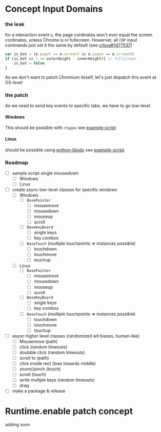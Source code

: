 # Concept Input Domains

### the leak
for a interaction event `e`, the page cordinates won't ever equal the screen cordinates, unless Chrome is in fullscreen.
Howerver, all `CDP` input commands just set it the same by default (see [crbug#1477537](https://bugs.chromium.org/p/chromium/issues/detail?id=1477537))
```js
var is_bot = (e.pageY == e.screenY && e.pageX == e.screenX)
if (is_bot && 1 >= outerHeight - innerHeight){ // fullscreen
    is_bot = false
}
```

As we don't want to patch Chromium itsself, let's just dispatch this event at OS-level

### the patch
As we need to send key events to specific tabs, we have to go low-level
#### Windows
This should be possible with `ctypes`
see [example script](https://stackoverflow.com/a/63661354/20443541)

#### Linux
should be possible using [python-libxdo](https://pypi.org/project/python-libxdo/)
see [example-script](https://stackoverflow.com/a/47424799/20443541)

### Roadmap
- [ ] sample script single mousedown
    - [ ] Windows
    - [ ] Linux
- [ ] create async low-level classes for specific windows
    - [ ] Windows
        - [ ] `BasePointer`
            - [ ] mousemove
            - [ ] mousedown
            - [ ] mouseup
            - [ ] scroll
        - [ ] `BaseKeyBoard`
            - [ ] single keys
            - [ ] key combos
        - [ ] `BaseTouch` (multiple touchpoints => instances possible)
            - [ ] touchdown
            - [ ] touchmove
            - [ ] touchup
    - [ ] Linux
        - [ ] `BasePointer`
            - [ ] mousemove
            - [ ] mousedown
            - [ ] mouseup
            - [ ] scroll
        - [ ] `BaseKeyBoard`
            - [ ] single keys
            - [ ] key combos
        - [ ] `BaseTouch` (multiple touchpoints => instances possible)
            - [ ] touchdown
            - [ ] touchmove
            - [ ] touchup
- [ ] async higher level classes (randomized wit biases, human-like)
    - [ ] Mousemove (path)
    - [ ] click (random timeouts)
    - [ ] doubble click (random timeouts)
    - [ ] scroll to (path)
    - [ ] click inside rect (bias towards middle)
    - [ ] zoom//pinch (touch)
    - [ ] scroll (touch)
    - [ ] write multple keys (random timeouts)
    - [ ] drag
- [ ] make a package & release

# Runtime.enable patch concept
adding soon